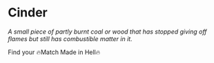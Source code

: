 # Cinder
_A small piece of partly burnt coal or wood that has stopped giving off flames but still has combustible matter in it._ </br>

Find your 🔥Match Made in Hell🔥 </br>
